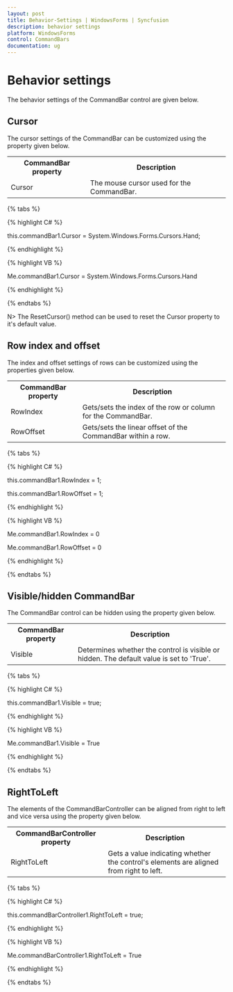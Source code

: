 ```yaml
---
layout: post
title: Behavior-Settings | WindowsForms | Syncfusion
description: behavior settings
platform: WindowsForms
control: CommandBars
documentation: ug
---
```


# Behavior settings

The behavior settings of the CommandBar control are given below.

## Cursor

The cursor settings of the CommandBar can be customized using the property given below.


<table>
<tr>
<th>
CommandBar property</th><th>
Description</th></tr>
<tr>
<td>
Cursor</td><td>
The mouse cursor used for the CommandBar.</td></tr>
</table>

{% tabs %}

{% highlight C# %}

this.commandBar1.Cursor = System.Windows.Forms.Cursors.Hand;

{% endhighlight %}

{% highlight VB %}

Me.commandBar1.Cursor = System.Windows.Forms.Cursors.Hand

{% endhighlight %}

{% endtabs %}

N> The ResetCursor() method can be used to reset the Cursor property to it's default value.

## Row index and offset

The index and offset settings of rows can be customized using the properties given below.


<table>
<tr>
<th>
CommandBar property</th><th>
Description</th></tr>
<tr>
<td>
RowIndex</td><td>
Gets/sets the index of the row or column for the CommandBar.</td></tr>
<tr>
<td>
RowOffset</td><td>
Gets/sets the linear offset of the CommandBar within a row.</td></tr>
</table>

{% tabs %}

{% highlight C# %}

this.commandBar1.RowIndex = 1;

this.commandBar1.RowOffset = 1;

{% endhighlight %}

{% highlight VB %}




Me.commandBar1.RowIndex = 0

Me.commandBar1.RowOffset = 0

{% endhighlight %}

{% endtabs %}

## Visible/hidden CommandBar

The CommandBar control can be hidden using the property given below.


<table>
<tr>
<th>
CommandBar property</th><th>
Description</th></tr>
<tr>
<td>
Visible</td><td>
Determines whether the control is visible or hidden. The default value is set to 'True'.</td></tr>
</table>

{% tabs %}

{% highlight C# %}

this.commandBar1.Visible = true;

{% endhighlight %}

{% highlight VB %}

Me.commandBar1.Visible = True

{% endhighlight %}

{% endtabs %}

## RightToLeft

The elements of the CommandBarController can be aligned from right to left and vice versa using the property given below.


<table>
<tr>
<th>
CommandBarController property</th><th>
Description</th></tr>
<tr>
<td>
RightToLeft</td><td>
Gets a value indicating whether the control's elements are aligned from right to left.</td></tr>
</table>

{% tabs %}

{% highlight C# %}


this.commandBarController1.RightToLeft = true;

{% endhighlight %}

{% highlight VB %}

Me.commandBarController1.RightToLeft = True

{% endhighlight %}

{% endtabs %}

